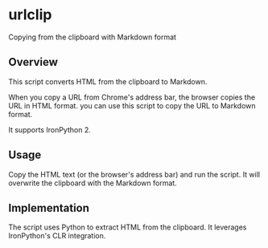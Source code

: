 # urlclip

Copying from the clipboard with Markdown format

## Overview

This script converts HTML from the clipboard to Markdown.

When you copy a URL from Chrome's address bar, the browser copies the URL in HTML format.
you can use this script to copy the URL to Markdown format.

It supports IronPython 2.

## Usage

Copy the HTML text (or the browser's address bar) and run the script. It will overwrite the clipboard with the Markdown format.

## Implementation

The script uses Python to extract HTML from the clipboard. It leverages IronPython's CLR integration.
